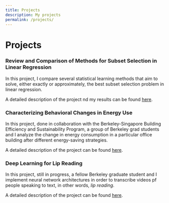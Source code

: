 ```yaml
---
title: Projects
description: My projects
permalink: /projects/
---
```


# Projects

### Review and Comparison of Methods for Subset Selection in Linear Regression

In this project, I compare several statistical learning methods that aim to solve, either exactly or approximately, the best subset selection problem in linear regression.

A detailed description of the project nd my results can be found [here](subset-selection.md).

### Characterizing Behavioral Changes in Energy Use

In this project, done in collaboration with the Berkeley-Singapore Building Efficiency and Sustainability Program, a group of Berkeley grad students and I analyze the change in energy consumption in a particular office building after different energy-saving strategies.

A detailed description of the project can be found [here](energy-saving.md).

### Deep Learning for Lip Reading

In this project, still in progress, a fellow Berkeley graduate student and I implement neural network architectures in order to transcribe videos pf people speaking to text, in other words, *lip reading*.

A detailed description of the project can be found [here](lip-reading.md).
